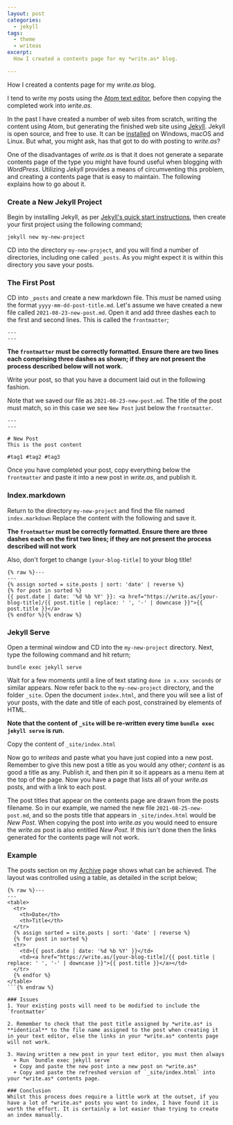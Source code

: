 ```yaml
---
layout: post
categories:
  - jekyll
tags:
  - theme
  - writeas
excerpt:
  How I created a contents page for my *write.as* blog.

---
```


How I created a contents page for my *write.as* blog.

I tend to write my posts using the [Atom text editor](https://atom.io/), before then copying the completed work into *write.as*.

In the past I have created a number of web sites from scratch, writing the content using Atom, but generating the finished web site using [Jekyll](https://jekyllrb.com/). Jekyll is open source, and free to use. It can be [installed](https://jekyllrb.com/docs/installation/) on Windows, macOS and Linux. But what, you might ask, has that got to do with posting to *write.as*?

One of the disadvantages of *write.as* is that it does not generate a separate contents page of the type you might have found useful when blogging with *WordPress*. Utilizing *Jekyll* provides a means of circumventing this problem, and creating a contents page that is easy to maintain. The following explains how to go about it.

### Create a New Jekyll Project
Begin by installing Jekyll, as per [Jekyll's quick start instructions](https://jekyllrb.com/), then create your first project using the following command;

`jekyll new my-new-project`

CD into the directory `my-new-project`, and you will find a number of directories, including one called `_posts`. As you might expect it is within this directory you save your posts.

### The First Post
CD into `_posts` and create a new markdown file. This *must* be named using the format `yyyy-mm-dd-post-title.md`. Let's assume we have created a new file called `2021-08-23-new-post.md`. Open it and add three dashes each to the first and second lines. This is called the `frontmatter`;

```
---
---
```

**The `frontmatter` must be correctly formatted. Ensure there are two lines each comprising three dashes as shown; if they are not present the process described below will not work.**

Write your post, so that you have a document laid out in the following fashion.

Note that we saved our file as `2021-08-23-new-post.md`. The title of the post must match, so in this case we see `New Post` just below the `frontmatter`.

```
---
---

# New Post
This is the post content

#tag1 #tag2 #tag3

```

Once you have completed your post, copy everything below the `frontmatter` and paste it into a new post in *write.as*, and publish it.

### Index.markdown
Return to the directory `my-new-project` and find the file named `index.markdown` Replace the content with the following and save it.

**The `frontmatter` must be correctly formatted. Ensure there are three dashes each on the first two lines; if they are not present the process described will not work**

Also, don't forget to change `[your-blog-title]` to your blog title!

```
{% raw %}---
---
{% assign sorted = site.posts | sort: 'date' | reverse %}
{% for post in sorted %}
{{ post.date | date: '%d %b %Y' }}: <a href="https://write.as/[your-blog-title]/{{ post.title | replace: ' ', '-' | downcase }}">{{ post.title }}</a>
{% endfor %}{% endraw %}
```

### Jekyll Serve
Open a terminal window and CD into the `my-new-project` directory. Next, type the following command and hit return;

`bundle exec jekyll serve`

Wait for a few moments until a line of text stating `done in x.xxx seconds` or similar appears. Now refer back to the `my-new-project` directory, and the folder `_site`. Open the document `index.html`, and there you will see a list of your posts, with the date and title of each post, constrained by elements of HTML.

**Note that the content of `_site` will be re-written every time `bundle exec jekyll serve` is run.**

Copy the content of `_site/index.html`

Now go to *writeas* and paste what you have just copied into a new post. Remember to give this new post a title as you would any other; *content* is as good a title as any. Publish it, and then pin it so it appears as a menu item at the top of the page. Now you have a page that lists all of your *write.as* posts, and with a link to each post.

The post titles that appear on the contents page are drawn from the posts filename. So in our example, we named the new file `2021-08-25-new-post.md`, and so the posts title that appears in `_site/index.html` would be *New Post*. When copying the post into *write.as* you would need to ensure the *write.as* post is also entitled *New Post*. If this isn't done then the links generated for the contents page will not work.

### Example
The posts section on my [Archive](/) page shows what can be achieved. The layout was controlled using a table, as detailed in the script below;

```
{% raw %}---
---
<table>
  <tr>
    <th>Date</th>
    <th>Title</th>
  </tr>
  {% assign sorted = site.posts | sort: 'date' | reverse %}
  {% for post in sorted %}
  <tr>
    <td>{{ post.date | date: '%d %b %Y' }}</td>
    <td><a href="https://write.as/[your-blog-title]/{{ post.title | replace: ' ', '-' | downcase }}">{{ post.title }}</a></td>
  </tr>
  {% endfor %}
</table>
```{% endraw %}

### Issues
1. Your existing posts will need to be modified to include the `frontmatter`

2. Remember to check that the post title assigned by *write.as* is **identical** to the file name assigned to the post when creating it in your text editor, else the links in your *write.as* contents page will not work.

3. Having written a new post in your text editor, you must then always
  + Run `bundle exec jekyll serve`
  + Copy and paste the new post into a new post on *write.as*
  + Copy and paste the refreshed version of `_site/index.html` into your *write.as* contents page.

### Conclusion
Whilst this process does require a little work at the outset, if you have a lot of *write.as* posts you want to index, I have found it is worth the effort. It is certainly a lot easier than trying to create an index manually.
